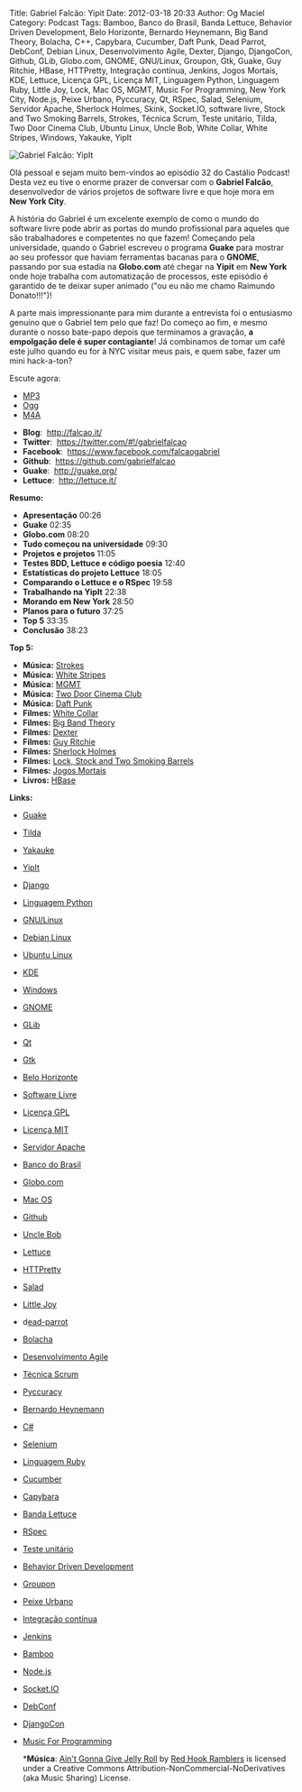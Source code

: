 Title: Gabriel Falcão: Yipit
Date: 2012-03-18 20:33
Author: Og Maciel
Category: Podcast
Tags: Bamboo, Banco do Brasil, Banda Lettuce, Behavior Driven Development, Belo Horizonte, Bernardo Heynemann, Big Band Theory, Bolacha, C++, Capybara, Cucumber, Daft Punk, Dead Parrot, DebConf, Debian Linux, Desenvolvimento Agile, Dexter, Django, DjangoCon, Github, GLib, Globo.com, GNOME, GNU/Linux, Groupon, Gtk, Guake, Guy Ritchie, HBase, HTTPretty, Integração contínua, Jenkins, Jogos Mortais, KDE, Lettuce, Licença GPL, Licença MIT, Linguagem Python, Linguagem Ruby, Little Joy, Lock, Mac OS, MGMT, Music For Programming, New York City, Node.js, Peixe Urbano, Pyccuracy, Qt, RSpec, Salad, Selenium, Servidor Apache, Sherlock Holmes, Skink, Socket.IO, software livre, Stock and Two Smoking Barrels, Strokes, Técnica Scrum, Teste unitário, Tilda, Two Door Cinema Club, Ubuntu Linux, Uncle Bob, White Collar, White Stripes, Windows, Yakauke, YipIt


![Gabriel Falcão: YipIt]({filename}/images/gabrielfalcao.jpg)

Olá pessoal e sejam muito bem-vindos ao episódio 32 do Castálio Podcast!
Desta vez eu tive o enorme prazer de conversar com o **Gabriel Falcão**,
desenvolvedor de vários projetos de software livre e que hoje mora em
**New York City**.

A história do Gabriel é um excelente exemplo de como o mundo do software
livre pode abrir as portas do mundo profissional para aqueles que são
trabalhadores e competentes no que fazem! Começando pela universidade,
quando o Gabriel escreveu o programa **Guake** para mostrar ao seu
professor que haviam ferramentas bacanas para o **GNOME**, passando por
sua estadia na **Globo.com** até chegar na **Yipit** em **New York**
onde hoje trabalha com automatização de processos, este episódio é
garantido de te deixar super animado ("ou eu não me chamo Raimundo
Donato!!!")!

A parte mais impressionante para mim durante a entrevista foi o
entusiasmo genuíno que o Gabriel tem pelo que faz! Do começo ao fim, e
mesmo durante o nosso bate-papo depois que terminamos a gravação, **a
empolgação dele é super contagiante**! Já combinamos de tomar um café
este julho quando eu for à NYC visitar meus pais, e quem sabe, fazer um
mini hack-a-ton?

Escute agora:
* [MP3](http://downloads.ogmaciel.com/castalio-podcast-32.mp3)
* [Ogg](http://downloads.ogmaciel.com/castalio-podcast-32.ogg)
* [M4A](http://downloads.ogmaciel.com/castalio-podcast-32.m4a)

-   **Blog**:  <http://falcao.it/>
-   **Twitter**:  <https://twitter.com/#!/gabrielfalcao>
-   **Facebook**:  <https://www.facebook.com/falcaogabriel>
-   **Github**:  https://github.com/gabrielfalcao
-   **Guake**:  <http://guake.org/>
-   **Lettuce**:  <http://lettuce.it/>

**Resumo:**

-   **Apresentação** 00:26
-   **Guake** 02:35
-   **Globo.com** 08:20
-   **Tudo começou na universidade** 09:30
-   **Projetos e projetos** 11:05
-   **Testes BDD, Lettuce e código poesia** 12:40
-   **Estatísticas do projeto Lettuce** 18:05
-   **Comparando o Lettuce e o RSpec** 19:58
-   **Trabalhando na YipIt** 22:38
-   **Morando em New York** 28:50
-   **Planos para o futuro** 37:25
-   **Top 5** 33:35
-   **Conclusão** 38:23

**Top 5:**

-   **Música:** [Strokes](http://www.last.fm/search?q=Strokes)
-   **Música:** [White
    Stripes](http://www.last.fm/search?q=White+Stripes)
-   **Música:** [MGMT](http://www.last.fm/search?q=MGMT)
-   **Música:** [Two Door Cinema
    Club](http://www.last.fm/search?q=Two+Door+Cinema+Club)
-   **Música:** [Daft Punk](http://www.last.fm/search?q=Daft+Punk)
-   **Filmes:** [White
    Collar](http://www.imdb.com/find?s=all&q=White+Collar)
-   **Filmes:** [Big Band
    Theory](http://www.imdb.com/find?s=all&q=Big+Band+Theory)
-   **Filmes:** [Dexter](http://www.imdb.com/find?s=all&q=Dexter)
-   **Filmes:** [Guy
    Ritchie](http://www.imdb.com/find?s=all&q=Guy+Ritchie)
-   **Filmes:** [Sherlock
    Holmes](http://www.imdb.com/find?s=all&q=Sherlock+Holmes)
-   **Filmes:** [Lock, Stock and Two Smoking
    Barrels](http://www.imdb.com/find?s=all&q=Lock,+Stock+and+Two+Smoking+Barrels)
-   **Filmes:** [Jogos
    Mortais](http://www.imdb.com/find?s=all&q=Jogos+Mortais)
-   **Livros:**
    [HBase](http://www.amazon.com/s/ref=nb_sb_noss?url=search-alias%3Dstripbooks&field-keywords=HBase)

**Links:**

-   [Guake](https://duckduckgo.com/?q=Guake)
-   [Tilda](https://duckduckgo.com/?q=Tilda)
-   [Yakauke](https://duckduckgo.com/?q=Yakauke)
-   [YipIt](http://yipit.com/ "http://yipit.com/")
-   [Django](https://duckduckgo.com/?q=Django)
-   [Linguagem Python](https://duckduckgo.com/?q=Linguagem+Python)
-   [GNU/Linux](https://duckduckgo.com/?q=GNU/Linux)
-   [Debian Linux](https://duckduckgo.com/?q=Debian+Linux)
-   [Ubuntu Linux](https://duckduckgo.com/?q=Ubuntu+Linux)
-   [KDE](https://duckduckgo.com/?q=KDE)
-   [Windows](https://duckduckgo.com/?q=Windows)
-   [GNOME](https://duckduckgo.com/?q=GNOME)
-   [GLib](https://duckduckgo.com/?q=GLib)
-   [Qt](https://duckduckgo.com/?q=Qt)
-   [Gtk](https://duckduckgo.com/?q=Gtk)
-   [Belo Horizonte](https://duckduckgo.com/?q=Belo+Horizonte)
-   [Software Livre](https://duckduckgo.com/?q=Software+Livre)
-   [Licença GPL](https://duckduckgo.com/?q=Licença+GPL)
-   [Licença MIT](https://duckduckgo.com/?q=Licença+MIT)
-   [Servidor Apache](https://duckduckgo.com/?q=Servidor+Apache)
-   [Banco do Brasil](https://duckduckgo.com/?q=Banco+do+Brasil)
-   [Globo.com](https://duckduckgo.com/?q=Globo.com)
-   [Mac OS](https://duckduckgo.com/?q=Mac+OS)
-   [Github](https://duckduckgo.com/?q=Github)
-   [Uncle
    Bob](https://github.com/gabrielfalcao/unclebob "https://github.com/gabrielfalcao/unclebob")
-   [Lettuce](https://github.com/gabrielfalcao/lettuce "https://github.com/gabrielfalcao/lettuce")
-   [HTTPretty](https://github.com/gabrielfalcao/HTTPretty "https://github.com/gabrielfalcao/HTTPretty")
-   [Salad](https://github.com/gabrielfalcao/salad "https://github.com/gabrielfalcao/salad")
-   [Little
    Joy](https://github.com/gabrielfalcao/LittleJoy "https://github.com/gabrielfalcao/LittleJoy")
-   d[ead-parrot](https://github.com/gabrielfalcao/dead-parrot "https://github.com/gabrielfalcao/dead-parrot")
-   [Bolacha](https://github.com/gabrielfalcao/bolacha "https://github.com/gabrielfalcao/bolacha")
-   [Desenvolvimento
    Agile](https://duckduckgo.com/?q=Desenvolvimento+Agile)
-   [Técnica Scrum](https://duckduckgo.com/?q=Técnica+Scrum)
-   [Pyccuracy](https://github.com/heynemann/pyccuracy "https://github.com/heynemann/pyccuracy")
-   [Bernardo
    Heynemann](https://github.com/heynemann "https://github.com/heynemann")
-   [C\#](https://duckduckgo.com/?q=C#)
-   [Selenium](https://duckduckgo.com/?q=Selenium)
-   [Linguagem Ruby](https://duckduckgo.com/?q=Linguagem+Ruby)
-   [Cucumber](https://duckduckgo.com/?q=Cucumber)
-   [Capybara](https://duckduckgo.com/?q=Capybara)
-   [Banda Lettuce](https://duckduckgo.com/?q=Banda+Lettuce)
-   [RSpec](https://duckduckgo.com/?q=RSpec)
-   [Teste unitário](https://duckduckgo.com/?q=Teste+unitário)
-   [Behavior Driven
    Development](https://duckduckgo.com/?q=Behavior+Driven+Development)
-   [Groupon](https://duckduckgo.com/?q=Groupon)
-   [Peixe Urbano](https://duckduckgo.com/?q=Peixe+Urbano)
-   [Integração contínua](https://duckduckgo.com/?q=Integração+contínua)
-   [Jenkins](https://duckduckgo.com/?q=Jenkins)
-   [Bamboo](https://duckduckgo.com/?q=Bamboo)
-   [Node.js](https://duckduckgo.com/?q=Node.js)
-   [Socket.IO](https://duckduckgo.com/?q=Socket.IO)
-   [DebConf](https://duckduckgo.com/?q=DebConf)
-   [DjangoCon](https://duckduckgo.com/?q=DjangoCon)
-   [Music For
    Programming](http://musicforprogramming.net/ "http://musicforprogramming.net/")

    ***Música**: [Ain't Gonna Give Jelly Roll](http://freemusicarchive.org/music/Red_Hook_Ramblers/Live__WFMU_on_Antique_Phonograph_Music_Program_with_MAC_Feb_8_2011/Red_Hook_Ramblers_-_12_-_Aint_Gonna_Give_Jelly_Roll)
    by [Red Hook Ramblers](http://www.redhookramblers.com/) is licensed under a Creative Commons
    Attribution-NonCommercial-NoDerivatives (aka Music Sharing) License.
